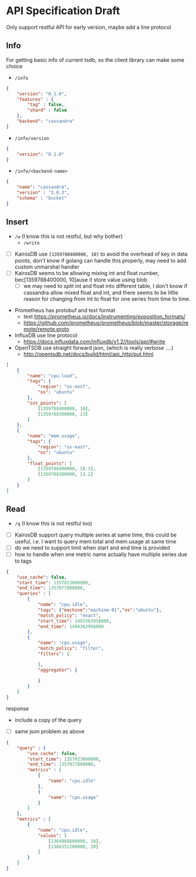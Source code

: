 # API Specification Draft

Only support restful API for early version, maybe add a line protocol

## Info

For getting basic info of current tsdb, so the client library can make some choice

- `/info`

````json
{
    "version": "0.1.0",
    "features" : {
        "tag" : false,
        "shard" : false
    },
    "backend": "cassandra"
}
````

- `/info/version`

````json
{
    "version": "0.1.0"
}
````

- `/info/<backend-name>`

````json
{
    "name": "cassandra",
    "version" : "3.0.3",
    "schema" : "bucket"
}
````

## Insert

- `/w` (I know this is not restful, but why bother)
  - `/write`
- [ ] KairosDB use `[1359788400000, 10]` to avoid the overhead of key in data points, don't know if golang can
handle this properly, may need to add custom unmarshal handler
- [ ] KairosDB seems to be allowing mixing int and float number, bec[1359788400000, 10]ause it store value using blob
  - [ ] we may need to split int and float into different table, I don't know if cassandra allow mixed float and int,
  and there seems to be little reason for changing from int to float for one series from time to time.
- Prometheus has protobuf and text format
  - text https://prometheus.io/docs/instrumenting/exposition_formats/
  - https://github.com/prometheus/prometheus/blob/master/storage/remote/remote.proto
- InfluxDB use line protocol
  - https://docs.influxdata.com/influxdb/v1.2//tools/api/#write
- OpenTSDB use straight forward json, (which is really verbose ....)
  - http://opentsdb.net/docs/build/html/api_http/put.html
   
````json
[
    {
        "name": "cpu.load",
        "tags": {
            "region": "us-east",
            "os": "ubuntu"
        },
        "int_points": [
            [1359788400000, 10],
            [1359788300000, 13]
        ]
    },
    {
        "name": "mem.usage",
        "tags": {
            "region": "us-east",
            "os": "ubuntu"
        },
        "float_points": [
            [1359788400000, 10.3],
            [1359788300000, 13.2]
        ]
    }
]
````

## Read

- `/q` (I know this is not restful too)
- [ ] KairosDB support query multiple series at same time, this could be useful,
i.e. I want to query mem.total and mem.usage at same time
- [ ] do we need to support limit when start and end time is provided
- [ ] how to handle when one metric name actually have multiple series due to tags

````json
{
    "use_cache": false,
    "start_time": 1357023600000,
    "end_time": 1357077800000,
    "queries" : [
        {
            "name": "cpu.idle",
            "tags": {"machine":"machine-01","os":"ubuntu"},
            "match_policy": "exact",
            "start_time": 1493363958000,
            "end_time": 1494363958000
        },
        {
            "name": "cpu.usage",
            "match_policy": "filter",
            "filters": [

            ],
            "aggregator": {
                
            }
        }
    ]
}
````

response

- include a copy of the query
- [ ] same json problem as above

````json
{
    "query" : {
        "use_cache": false,
        "start_time": 1357023600000,
        "end_time": 1357077800000,
        "metrics" : [
            {
                "name": "cpu.idle"
            },
            {
                "name": "cpu.usage"
            }
        ]
    },
    "metrics" : [
        {
            "name": "cpu.idle",
            "values": [
                [1364968800000, 10],
                [1366351200000, 20]
            ]
        }
    ]
}
````

